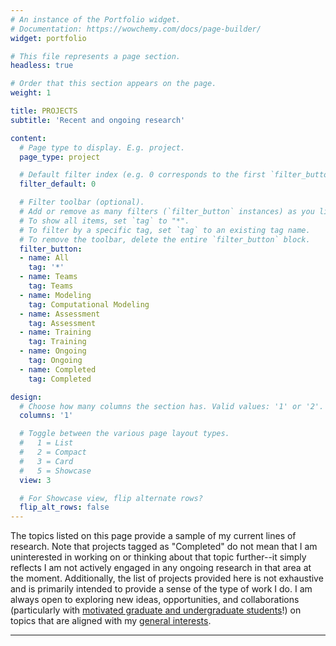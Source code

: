 ```yaml
---
# An instance of the Portfolio widget.
# Documentation: https://wowchemy.com/docs/page-builder/
widget: portfolio

# This file represents a page section.
headless: true

# Order that this section appears on the page.
weight: 1

title: PROJECTS
subtitle: 'Recent and ongoing research'

content:
  # Page type to display. E.g. project.
  page_type: project

  # Default filter index (e.g. 0 corresponds to the first `filter_button` instance below).
  filter_default: 0

  # Filter toolbar (optional).
  # Add or remove as many filters (`filter_button` instances) as you like.
  # To show all items, set `tag` to "*".
  # To filter by a specific tag, set `tag` to an existing tag name.
  # To remove the toolbar, delete the entire `filter_button` block.
  filter_button:
  - name: All
    tag: '*'
  - name: Teams
    tag: Teams
  - name: Modeling
    tag: Computational Modeling
  - name: Assessment
    tag: Assessment
  - name: Training
    tag: Training
  - name: Ongoing
    tag: Ongoing
  - name: Completed
    tag: Completed

design:
  # Choose how many columns the section has. Valid values: '1' or '2'.
  columns: '1'

  # Toggle between the various page layout types.
  #   1 = List
  #   2 = Compact
  #   3 = Card
  #   5 = Showcase
  view: 3

  # For Showcase view, flip alternate rows?
  flip_alt_rows: false
---
```

The topics listed on this page provide a sample of my current lines of research. Note that projects tagged as "Completed" do not mean that I am uninterested in working on or thinking about that topic further--it simply reflects I am not actively engaged in any ongoing research in that area at the moment. Additionally, the list of projects provided here is not exhaustive and is primarily intended to provide a sense of the type of work I do. I am always open to exploring new ideas, opportunities, and collaborations (particularly with [motivated graduate and undergraduate students](/get-involved)!) on topics that are aligned with my [general interests](/authors/jamesgrand).

<hr>